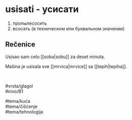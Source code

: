 # usisati - усисати

1. пропылесосить  
2. всосать (в техническом или буквальном значении)

## Rečenice

Usisao sam celu [[soba|sobu]] za deset minuta.

Mašina je usisala sve [[mrvica|mrvice]] sa [[tepih|tepiha]].

<br>

#vrsta/glagol  
#nivo/B1  

#tema/kuća  
#tema/čišćenje  
#tema/tehnologija  
